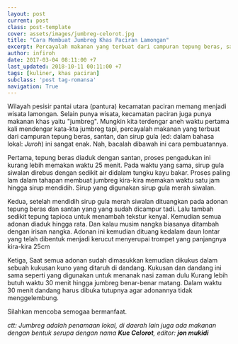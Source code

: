 ```yaml
---
layout: post
current: post
class: post-template
cover: assets/images/jumbreg-celorot.jpg
title: "Cara Membuat Jumbreg Khas Paciran Lamongan"
excerpt: Percayalah makanan yang terbuat dari campuran tepung beras, santan, dan sirup gula Juroh ini sangat enak.
author: infiroh
date: 2017-03-04 08:11:00 +7
last_updated: 2018-10-11 00:11:00 +7
tags: [kuliner, khas paciran]
subclass: 'post tag-romansa'
navigation: True
---
```


Wilayah pesisir pantai utara (pantura) kecamatan paciran memang menjadi wisata lamongan. Selain punya wisata, kecamatan paciran juga punya makanan khas yaitu "jumbreg". Mungkin kita terdengar aneh waktu pertama kali mendengar kata-kta jumbreg tapi, percayalah makanan yang terbuat dari campuran tepung beras, santan, dan sirup gula (ed: dalam bahasa lokal: _Juroh_) ini sangat enak. Nah, bacalah dibawah ini cara pembuatannya.

Pertama, tepung beras diaduk dengan santan, proses pengadukan ini kurang lebih memakan waktu 25 menit. Pada waktu yang sama, sirup gula siwalan direbus dengan sedikit air didalam tungku kayu bakar. Proses paling lam dalam tahapan membuat jumbreg kira-kira memakan waktu satu jam hingga sirup mendidih. Sirup yang digunakan sirup gula merah siwalan.

Kedua, setelah mendidih sirup gula merah siwalan dituangkan pada adonan tepung beras dan santan yang yang sudah dicampur tadi. Lalu tambah sedikit tepung tapioca untuk menambah tekstur kenyal. Kemudian semua adonan diaduk hingga rata. Dan kalau musim nangka biasanya ditambah dengan irisan nangka. Adonan ini kemudian dituang kedalam daun lontar yang telah dibentuk menjadi kerucut menyerupai trompet yang panjangnya kira-kira 25cm

Ketiga, Saat semua adonan sudah dimasukkan kemudian dikukus dalam sebuah kukusan kuno yang ditaruh di dandang. Kukusan dan dandang ini sama seperti yang digunakan untuk menanak nasi zaman dulu Kurang lebih butuh waktu 30 menit hingga jumbreg benar-benar matang. Dalam waktu 30 menit dandang harus dibuka tutupnya agar adonannya tidak menggelembung.

Silahkan mencoba semogaa bermanfaat.

_ctt: Jumbreg adalah penamaan lokal, di daerah lain juga ada makanan dengan bentuk serupa dengan nama **Kue Celorot**, editor: **jon mukidi**_